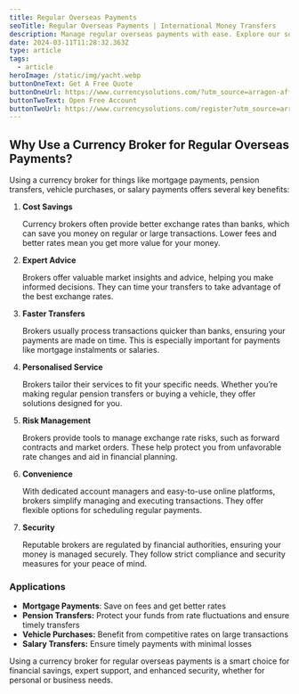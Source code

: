 ```yaml
---
title: Regular Overseas Payments
seoTitle: Regular Overseas Payments | International Money Transfers
description: Manage regular overseas payments with ease. Explore our solutions for consistent, cost-effective international money transfers tailored to your needs
date: 2024-03-11T11:28:32.363Z
type: article
tags:
  - article
heroImage: /static/img/yacht.webp
buttonOneText: Get A Free Quote
buttonOneUrl: https://www.currencysolutions.com/?utm_source=arragon-affiliates
buttonTwoText: Open Free Account
buttonTwoUrl: https://www.currencysolutions.com/register?utm_source=arragon-affiliates
---
```

## Why Use a Currency Broker for Regular Overseas Payments?

Using a currency broker for things like mortgage payments, pension transfers, vehicle purchases, or salary payments offers several key benefits:

1. **Cost Savings**

    Currency brokers often provide better exchange rates than banks, which can save you money on regular or large transactions. Lower fees and better rates mean you get more value for your money.

2. **Expert Advice**

    Brokers offer valuable market insights and advice, helping you make informed decisions. They can time your transfers to take advantage of the best exchange rates.

3. **Faster Transfers**

    Brokers usually process transactions quicker than banks, ensuring your payments are made on time. This is especially important for payments like mortgage instalments or salaries.

4. **Personalised Service**

    Brokers tailor their services to fit your specific needs. Whether you’re making regular pension transfers or buying a vehicle, they offer solutions designed for you.

5. **Risk Management**

    Brokers provide tools to manage exchange rate risks, such as forward contracts and market orders. These help protect you from unfavorable rate changes and aid in financial planning.

6. **Convenience**

    With dedicated account managers and easy-to-use online platforms, brokers simplify managing and executing transactions. They offer flexible options for scheduling regular payments.

7. **Security**

    Reputable brokers are regulated by financial authorities, ensuring your money is managed securely. They follow strict compliance and security measures for your peace of mind.

### Applications

* **Mortgage Payments**: Save on fees and get better rates
* **Pension Transfers:** Protect your funds from rate fluctuations and ensure timely transfers
* **Vehicle Purchases:** Benefit from competitive rates on large transactions
* **Salary Transfers:** Ensure timely payments with minimal losses

Using a currency broker for regular overseas payments is a smart choice for financial savings, expert support, and enhanced security, whether for personal or business needs.

